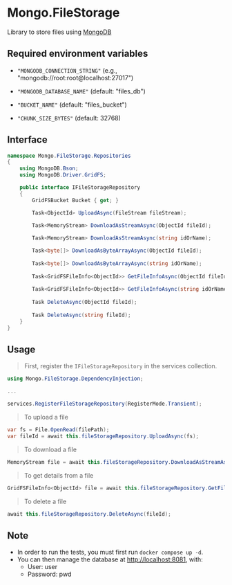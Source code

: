 # Mongo.FileStorage

Library to store files using [MongoDB](https://www.Mongo.com)

## Required environment variables

- `"MONGODB_CONNECTION_STRING"` (e.g., "mongodb://root:root@localhost:27017")

- `"MONGODB_DATABASE_NAME"` (default: "files_db")

- `"BUCKET_NAME"` (default: "files_bucket")

- `"CHUNK_SIZE_BYTES"` (default: 32768)

## Interface

```csharp
namespace Mongo.FileStorage.Repositories
{
    using MongoDB.Bson;
    using MongoDB.Driver.GridFS;

    public interface IFileStorageRepository
    {
        GridFSBucket Bucket { get; }

        Task<ObjectId> UploadAsync(FileStream fileStream);

        Task<MemoryStream> DownloadAsStreamAsync(ObjectId fileId);
        
        Task<MemoryStream> DownloadAsStreamAsync(string idOrName);

        Task<byte[]> DownloadAsByteArrayAsync(ObjectId fileId);
        
        Task<byte[]> DownloadAsByteArrayAsync(string idOrName);
        
        Task<GridFSFileInfo<ObjectId>> GetFileInfoAsync(ObjectId fileId);
        
        Task<GridFSFileInfo<ObjectId>> GetFileInfoAsync(string idOrName);
        
        Task DeleteAsync(ObjectId fileId);
        
        Task DeleteAsync(string fileId);
    }
}
```

## Usage

> First, register the `IFileStorageRepository` in the services collection.

```csharp
using Mongo.FileStorage.DependencyInjection;

...

services.RegisterFileStorageRepository(RegisterMode.Transient);
````

> To upload a file

```csharp
var fs = File.OpenRead(filePath);
var fileId = await this.fileStorageRepository.UploadAsync(fs);
```

> To download a file

```csharp
MemoryStream file = await this.fileStorageRepository.DownloadAsStreamAsync(idOrName);
```

> To get details from a file

```csharp
GridFSFileInfo<ObjectId> file = await this.fileStorageRepository.GetFileInfoAsync(idOrName);
```

> To delete a file

```csharp
await this.fileStorageRepository.DeleteAsync(fileId);
````

## Note

- In order to run the tests, you must first run `docker compose up -d`.
- You can then manage the database at [http://localhost:8081](http://localhost:8081), with:
  - User: user
  - Password: pwd
